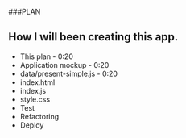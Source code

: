 ###PLAN
## How I will been creating this app.

+ This plan - 0:20
+ Application mockup - 0:20
+ data/present-simple.js - 0:20
+ index.html
+ index.js
+ style.css
+ Test
+ Refactoring
+ Deploy